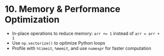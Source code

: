 # 10. Memory & Performance Optimization

- In-place operations to reduce memory: `arr += 1` instead of `arr = arr + 1`
- Use `np.vectorize()` to optimize Python loops
- Profile with `%timeit`, `%memit`, and use `numexpr` for faster computation
